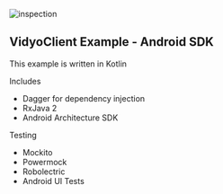 ![inspection](http://sonarqube.dogeza.club:18090/api/project_badges/measure?project=Vidyo%3AVidyoClient-AndroidSDK%3Amaster&metric=alert_status)

VidyoClient Example - Android SDK
---------------------------------

This example is written in Kotlin

Includes

- Dagger for dependency injection
- RxJava 2
- Android Architecture SDK

Testing

- Mockito
- Powermock
- Robolectric
- Android UI Tests 